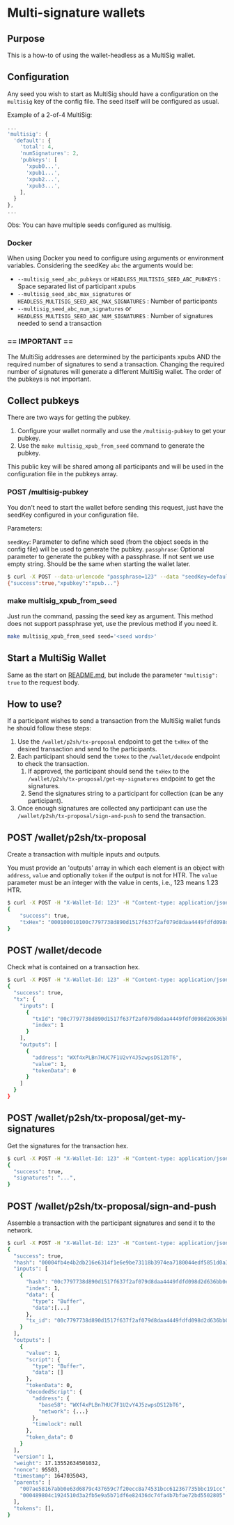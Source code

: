 # Multi-signature wallets

## Purpose

This is a how-to of using the wallet-headless as a MultiSig wallet.

## Configuration

Any seed you wish to start as MultiSig should have a configuration on the `multisig` key of the config file.
The seed itself will be configured as usual.

Example of a 2-of-4 MultiSig:
```js
...
'multisig': {
  'default': {
    'total': 4,
    'numSignatures': 2,
    'pubkeys': [
      'xpub0...',
      'xpub1...',
      'xpub2...',
      'xpub3...',
    ],
  }
},
...
```
Obs: You can have multiple seeds configured as multisig.

### Docker

When using Docker you need to configure using arguments or environment variables.
Considering the seedKey `abc` the arguments would be:
- `--multisig_seed_abc_pubkeys`        or `HEADLESS_MULTISIG_SEED_ABC_PUBKEYS`        : Space separated list of participant xpubs
- `--multisig_seed_abc_max_signatures` or `HEADLESS_MULTISIG_SEED_ABC_MAX_SIGNATURES` : Number of participants
- `--multisig_seed_abc_num_signatures` or `HEADLESS_MULTISIG_SEED_ABC_NUM_SIGNATURES` : Number of signatures needed to send a transaction

### == IMPORTANT ==

The MultiSig addresses are determined by the participants xpubs AND the required number of signatures to send a transaction.
Changing the required number of signatures will generate a different MultiSig wallet.
The order of the pubkeys is not important.

## Collect pubkeys

There are two ways for getting the pubkey.

1. Configure your wallet normally and use the `/multisig-pubkey` to get your pubkey.
2. Use the `make multisig_xpub_from_seed` command to generate the pubkey.

This public key will be shared among all participants and will be used in the configuration file in the pubkeys array.

### POST /multisig-pubkey

You don't need to start the wallet before sending this request, just have the seedKey configured in your configuration file.

Parameters:

`seedKey`: Parameter to define which seed (from the object seeds in the config file) will be used to generate the pubkey.
`passphrase`: Optional parameter to generate the pubkey with a passphrase. If not sent we use empty string. Should be the same when starting the wallet later.

```bash
$ curl -X POST --data-urlencode "passphrase=123" --data "seedKey=default" http://localhost:8000/multisig-pubkey
{"success":true,"xpubkey":"xpub..."}
```

### make multisig_xpub_from_seed

Just run the command, passing the seed key as argument. This method does not support passphrase yet, use the previous method if you need it.

```bash
make multisig_xpub_from_seed seed='<seed words>'
```

## Start a MultiSig Wallet

Same as the start on [README.md](./README.md), but include the parameter `"multisig": true` to the request body.

## How to use?

If a participant wishes to send a transaction from the MultiSig wallet funds he should follow these steps:

1. Use the `/wallet/p2sh/tx-proposal` endpoint to get the `txHex` of the desired transaction and send to the participants.
1. Each participant should send the `txHex` to the `/wallet/decode` endpoint to check the transaction.
    1. If approved, the participant should send the `txHex` to the `/wallet/p2sh/tx-proposal/get-my-signatures` endpoint to get the signatures.
    1. Send the signatures string to a participant for collection (can be any participant).
1. Once enough signatures are collected any participant can use the `/wallet/p2sh/tx-proposal/sign-and-push` to send the transaction.

## POST /wallet/p2sh/tx-proposal

Create a transaction with multiple inputs and outputs.

You must provide an 'outputs' array in which each element is an object with `address`, `value` and optionally `token` if the output is not for HTR.
The `value` parameter must be an integer with the value in cents, i.e., 123 means 1.23 HTR.

```bash
$ curl -X POST -H "X-Wallet-Id: 123" -H "Content-type: application/json" --data '{"outputs": [{"address":"WXf4xPLBn7HUC7F1U2vY4J5zwpsDS12bT6","value":1,"token":"00"}]}' http://localhost:8000/wallet/p2sh/tx-proposal
{
    "success": true,
    "txHex": "000100010100c7797738d890d1517f637f2af079d8daa4449fdfd098d2d636bb0e30c809d10100000000000100001976a914628a732435664063116fec3af91b8bf17e46d3ea88ac7ff8000000000000000000000000000000",
}
```

## POST /wallet/decode

Check what is contained on a transaction hex.

```bash
$ curl -X POST -H "X-Wallet-Id: 123" -H "Content-type: application/json" --data "{\"txHex\":\"{txHex}\"}" http://localhost:8000/wallet/decode
{
  "success": true,
  "tx": {
    "inputs": [
      {
        "txId": "00c7797738d890d1517f637f2af079d8daa4449fdfd098d2d636bb0e30c809d1",
        "index": 1
      }
    ],
    "outputs": [
      {
        "address": "WXf4xPLBn7HUC7F1U2vY4J5zwpsDS12bT6",
        "value": 1,
        "tokenData": 0
      }
    ]
  }
}
```

## POST /wallet/p2sh/tx-proposal/get-my-signatures

Get the signatures for the transaction hex.

```bash
$ curl -X POST -H "X-Wallet-Id: 123" -H "Content-type: application/json" --data "{\"txHex\":\"{txHex}\"}" http://localhost:8000/wallet/p2sh/tx-proposal/get-my-signatures
{
  "success": true,
  "signatures": "...",
}
```

## POST /wallet/p2sh/tx-proposal/sign-and-push

Assemble a transaction with the participant signatures and send it to the network.

```bash
$ curl -X POST -H "X-Wallet-Id: 123" -H "Content-type: application/json" --data '{"txHex": "...", "signatures":["sigstr0...","sigstr1..."]}' http://localhost:8000/wallet/p2sh/tx-proposal/sign-and-push
{
  "success": true,
  "hash": "00004fb4e4b2db216e6314f1e6e9be73118b3974ea7180044edf5851d0a31045",
  "inputs": [
    {
      "hash": "00c7797738d890d1517f637f2af079d8daa4449fdfd098d2d636bb0e30c809d1",
      "index": 1,
      "data": {
        "type": "Buffer",
        "data":[...]
      },
      "tx_id": "00c7797738d890d1517f637f2af079d8daa4449fdfd098d2d636bb0e30c809d1"
    }
  ],
  "outputs": [
    {
      "value": 1,
      "script": {
        "type": "Buffer",
        "data": []
      },
      "tokenData": 0,
      "decodedScript": {
        "address": {
          "base58": "WXf4xPLBn7HUC7F1U2vY4J5zwpsDS12bT6",
          "network": {...}
        },
        "timelock": null
      },
      "token_data": 0
    }
  ],
  "version": 1,
  "weight": 17.13552634501032,
  "nonce": 95503,
  "timestamp": 1647035043,
  "parents": [
    "007ae58167abb0e63d6879c437659c7f20ecc8a74531bcc612367735bbc191cc",
    "000489804c1924510d3a2fb5e9a5b71df6e82436dc74fa4b7bfae72bd5502805"
  ],
  "tokens": [],
}
```
